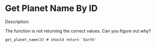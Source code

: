 # Get Planet Name By ID
Description:

The function is not returning the correct values. Can you figure out why?

```get_planet_name(3) # should return 'Earth'```